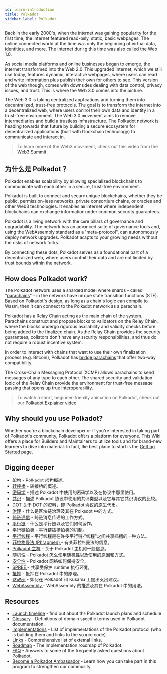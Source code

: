 ```yaml
---
id: learn-introduction
title: Polkadot
sidebar_label: Polkadot
---
```


Back in the early 2000's, when the internet was gaining popularity for the first time, the internet featured read-only, static, basic webpages. The online connected world at the time was only the beginning of virtual data, identities, and more. The internet during this time was also called the Web 1.0.

As social media platforms and online businesses began to emerge, the internet transformed into the Web 2.0. This upgraded internet, which we still use today, features dynamic, interactive webpages, where users can read and write information plus publish their own for others to see. This version of the web though, comes with downsides dealing with data control, privacy issues, and trust. This is where the Web 3.0 comes into the picture.

The Web 3.0 is taking centralized applications and turning them into decentralized, trust-free protocols. The goal is to transform the internet into a decentralized web, where users control their own data and identity in a trust-free environment. The Web 3.0 movement aims to remove intermediaries and build a trustless infrastructure. The Polkadot network is heading towards that future by building a secure ecosystem for decentralized applications (built with blockchain technology) to communicate and interact in.

> To learn more of the Web3 movement, check out this video from the [Web3 Summit](https://youtu.be/l44z35vabvA)

## 为什么是 Polkadot？

Polkadot enables scalability by allowing specialized blockchains to communicate with each other in a secure, trust-free environment.

Polkadot is built to connect and secure unique blockchains, whether they be public, permission-less networks, private consortium chains, or oracles and other Web3 technologies. It enables an internet where independent blockchains can exchange information under common security guarantees.

Polkadot is a living network with the core pillars of governance and upgradability. The network has an advanced suite of governance tools and, using the WebAssembly standard as a "meta-protocol", can autonomously deploy network upgrades. Polkadot adapts to your growing needs without the risks of network forks.

By connecting these dots, Polkadot serves as a foundational part of a decentralized web, where users control their data and are not limited by trust bounds within the network.

## How does Polkadot work?

The Polkadot network uses a sharded model where shards - called "[parachains](learn-parachains)" - in the network have unique state transition functions (STF). Based on Polkadot's design, as long as a chain's logic can compile to Wasm, then it can connect to the Polkadot network as a parachain.

Polkadot has a Relay Chain acting as the main chain of the system. Parachains construct and propose blocks to validators on the Relay Chain, where the blocks undergo rigorous availability and validity checks before being added to the finalized chain. As the Relay Chain provides the security guarantees, collators don't have any security responsibilities, and thus do not require a robust incentive system.

In order to interact with chains that want to use their own finalization process (e.g. Bitcoin), Polkadot has [bridge parachains](learn-bridges) that offer two-way compatibility.

The Cross-Chain Messaging Protocol (XCMP) allows parachains to send messages of any type to each other. The shared security and validation logic of the Relay Chain provide the environment for trust-free message passing that opens up true interoperability.

> To watch a short, beginner-friendly animation on Polkadot, check out our [Polkadot Explainer video](https://www.youtube.com/watch?v=_-k0xkooSlA)

## Why should you use Polkadot?

Whether you're a blockchain developer or if you're interested in taking part of Polkadot's community, Polkadot offers a platform for everyone. This Wiki offers a place for Builders and Maintainers to utilize tools and for brand-new learners to dive into material. In fact, the best place to start is the [Getting Started](getting-started) page.

## Digging deeper

- [架构](learn-architecture) - Polkadot 架构概述。
- [转接桥](learn-bridges) - 转接桥的概述。
- [密码学](learn-cryptography) - 描述 Polkadot 中使用的密码学以及在协议中那里使用。
- [共识](learn-consensus) - 描述 Polkadot 协议中使用的共识类型以及它与其它共识协议的比较。
- [ DOT ](learn-DOT) 关于 DOT 的资料，即 Polkadot 协议的原生代币。
- [治理](learn-governance) - 什么是区块链治理及其在 Polkadot 中的方式。
- [跨链通信](learn-crosschain) - 跨链消息传递的工作方式。
- [平行链](learn-parachains) - 什么是平行链以及它们如何运作。
- [平行链拍卖](learn-auction) - 平行链插槽拍卖的机制。
- [平行线程](learn-parathreads) - 平行线程是在许多平行链-"线程"之间共享插槽的一种方法。
- [ 菲拉格曼法 (Phragmen) ](learn-phragmen) - 有关菲拉格曼法的信息。
- [Polkadot 主机](learn-polkadot-host) - 关于 Polkadot 主机的一般信息。
- [随机性](learn-randomness) - Polkadot 怎么使用随机性以及使用的原因和方式。
- [安全性](learn-security) - Polkadot 网络如何保持安全。
- [ SPREE ](learn-spree)- 共享受保护 runtime 执行环境。
- [抵押](learn-staking) - 抵押在 Polkadot 中的原理。
- [财政部](learn-treasury) - 如何在 Polkadot 和 Kusama 上提出支出建议。
- [ WebAssembly ](learn-wasm) - WebAssembly 的描述及其在 Polkadot 中的用法。

## Resources

- [Launch timeline](learn-launch) - find out about the Polkadot launch plans and schedule
- [Glossary](glossary) - Definitions of domain specific terms used in Polkadot documentation.
- [Implementations](learn-implementations) - List of implementations of the Polkadot protocol (who is building them and links to the source code).
- [Links](learn-relevant-links) - Comprehensive list of external links.
- [Roadmap](learn-roadmap) - The implementation roadmap of Polkadot.
- [FAQ](faq) - Answers to some of the frequently asked questions about Polkadot.
- [Become a Polkadot Ambassador](https://polkadot.network/polkadot-ambassador-program/) - Learn how you can take part in this program to strengthen our community
